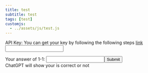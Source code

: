 ```yaml
---
title: test
subtitle: test
tags: [test]
customjs:
  - ../assets/js/test.js
---
```

API Key: You can get your key by following the following steps [link](https://mrtang.tw/blog/post/how-to-apply-for-a-chatgpt-api-key)
<input type="text" id="api-key" name="api-key">
<div id='test'></div>
Your answer of 1-1: <input type="text" id="1-1" name='1-1'><button id="submit-1-1" onclick="openai_0()">Submit</button><br>
<div id="result-box-1-1">ChatGPT will show your is correct or not</div>